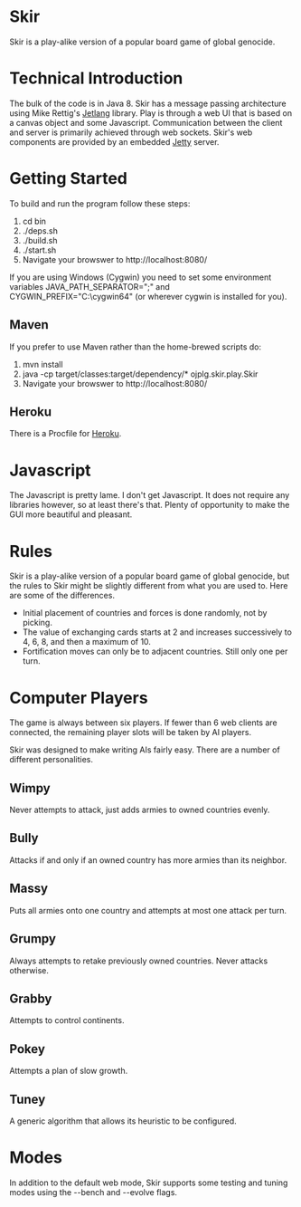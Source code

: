 Skir
====

Skir is a play-alike version of a popular board game of global genocide.

Technical Introduction
======================

The bulk of the code is in Java 8. 
Skir has a message passing architecture using Mike Rettig's [Jetlang](https://github.com/jetlang) library.
Play is through a web UI that is based on a canvas object and some Javascript. 
Communication between the client and server is primarily achieved through web sockets. 
Skir's web components are provided by an embedded [Jetty](http://www.eclipse.org/jetty/) server.

Getting Started
===============

To build and run the program follow these steps:

1. cd bin
2. ./deps.sh
3. ./build.sh
4. ./start.sh
5. Navigate your browswer to http://localhost:8080/

If you are using Windows (Cygwin) you need to set some environment variables JAVA\_PATH\_SEPARATOR=";" and CYGWIN\_PREFIX="C:\\cygwin64" (or wherever cygwin is installed for you).

Maven
-----

If you prefer to use Maven rather than the home-brewed scripts do:

1. mvn install
2. java -cp target/classes:target/dependency/\* ojplg.skir.play.Skir
3. Navigate your browswer to http://localhost:8080/

Heroku
------

There is a Procfile for [Heroku](https://skir.herokuapp.com/).

Javascript
==========

The Javascript is pretty lame. I don't get Javascript.
It does not require any libraries however, so at least there's that.
Plenty of opportunity to make the GUI more beautiful and pleasant.

Rules
=====

Skir is a play-alike version of a popular board game of global genocide,
but the rules to Skir might be slightly different from what you are used to.
Here are some of the differences.
- Initial placement of countries and forces is done randomly, not
by picking.
- The value of exchanging cards starts at 2 and increases successively
to 4, 6, 8, and then a maximum of 10.
- Fortification moves can only be to adjacent countries. Still only one
per turn.

Computer Players
================

The game is always between six players. If fewer than 6 web clients are
connected, the remaining player slots will be taken by AI players.

Skir was designed to make writing AIs fairly easy. 
There are a number of different personalities.

Wimpy
-----
Never attempts to attack, just adds armies to owned countries evenly.

Bully
-----
Attacks if and only if an owned country has more armies than its neighbor.

Massy
-----
Puts all armies onto one country and attempts at most one attack per turn.

Grumpy
------
Always attempts to retake previously owned countries. Never attacks otherwise.

Grabby
------
Attempts to control continents.

Pokey
-----
Attempts a plan of slow growth.

Tuney
-----
A generic algorithm that allows its heuristic to be configured.

Modes
=====
In addition to the default web mode, Skir supports some testing and tuning
modes using the --bench and --evolve flags.
